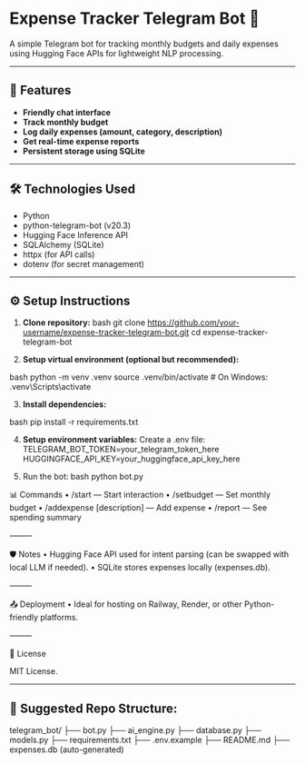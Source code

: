 # Expense Tracker Telegram Bot 🤖

A simple Telegram bot for tracking monthly budgets and daily expenses using Hugging Face APIs for lightweight NLP processing.

---

## 🚀 Features
- **Friendly chat interface**
- **Track monthly budget**
- **Log daily expenses (amount, category, description)**
- **Get real-time expense reports**
- **Persistent storage using SQLite**

---

## 🛠️ Technologies Used
- Python
- python-telegram-bot (v20.3)
- Hugging Face Inference API
- SQLAlchemy (SQLite)
- httpx (for API calls)
- dotenv (for secret management)

---

## ⚙️ Setup Instructions

1. **Clone repository:**
bash
git clone https://github.com/your-username/expense-tracker-telegram-bot.git
cd expense-tracker-telegram-bot


2.	**Setup virtual environment (optional but recommended):**

bash
python -m venv .venv
source .venv/bin/activate  # On Windows: .venv\Scripts\activate

3.	**Install dependencies:**

bash
pip install -r requirements.txt

4.	**Setup environment variables:**
Create a .env file:
TELEGRAM_BOT_TOKEN=your_telegram_token_here
HUGGINGFACE_API_KEY=your_huggingface_api_key_here

5.	Run the bot:
bash
python bot.py

📊 Commands
	•	/start — Start interaction
	•	/setbudget <amount> — Set monthly budget
	•	/addexpense <amount> <category> [description] — Add expense
	•	/report — See spending summary

⸻

🛡️ Notes
	•	Hugging Face API used for intent parsing (can be swapped with local LLM if needed).
	•	SQLite stores expenses locally (expenses.db).

⸻

📤 Deployment
	•	Ideal for hosting on Railway, Render, or other Python-friendly platforms.

⸻

📄 License

MIT License.

---

## 📂 Suggested Repo Structure:

telegram_bot/
├── bot.py
├── ai_engine.py
├── database.py
├── models.py
├── requirements.txt
├── .env.example
├── README.md
├── expenses.db (auto-generated)
